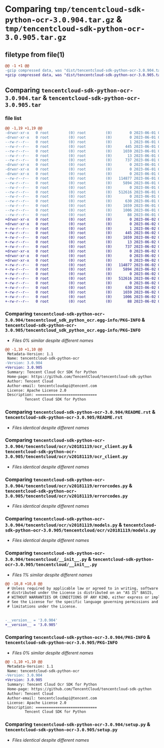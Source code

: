 # Comparing `tmp/tencentcloud-sdk-python-ocr-3.0.904.tar.gz` & `tmp/tencentcloud-sdk-python-ocr-3.0.905.tar.gz`

## filetype from file(1)

```diff
@@ -1 +1 @@
-gzip compressed data, was "dist/tencentcloud-sdk-python-ocr-3.0.904.tar", last modified: Thu Jun  1 02:42:44 2023, max compression
+gzip compressed data, was "dist/tencentcloud-sdk-python-ocr-3.0.905.tar", last modified: Fri Jun  2 00:35:38 2023, max compression
```

## Comparing `tencentcloud-sdk-python-ocr-3.0.904.tar` & `tencentcloud-sdk-python-ocr-3.0.905.tar`

### file list

```diff
@@ -1,19 +1,19 @@
-drwxr-xr-x   0 root         (0) root         (0)        0 2023-06-01 02:42:44.000000 tencentcloud-sdk-python-ocr-3.0.904/
-drwxr-xr-x   0 root         (0) root         (0)        0 2023-06-01 02:42:44.000000 tencentcloud-sdk-python-ocr-3.0.904/tencentcloud_sdk_python_ocr.egg-info/
--rw-r--r--   0 root         (0) root         (0)        1 2023-06-01 02:42:44.000000 tencentcloud-sdk-python-ocr-3.0.904/tencentcloud_sdk_python_ocr.egg-info/dependency_links.txt
--rw-r--r--   0 root         (0) root         (0)      445 2023-06-01 02:42:44.000000 tencentcloud-sdk-python-ocr-3.0.904/tencentcloud_sdk_python_ocr.egg-info/SOURCES.txt
--rw-r--r--   0 root         (0) root         (0)     1659 2023-06-01 02:42:44.000000 tencentcloud-sdk-python-ocr-3.0.904/tencentcloud_sdk_python_ocr.egg-info/PKG-INFO
--rw-r--r--   0 root         (0) root         (0)       13 2023-06-01 02:42:44.000000 tencentcloud-sdk-python-ocr-3.0.904/tencentcloud_sdk_python_ocr.egg-info/top_level.txt
--rw-r--r--   0 root         (0) root         (0)      737 2023-06-01 02:42:44.000000 tencentcloud-sdk-python-ocr-3.0.904/README.rst
-drwxr-xr-x   0 root         (0) root         (0)        0 2023-06-01 02:42:44.000000 tencentcloud-sdk-python-ocr-3.0.904/tencentcloud/
-drwxr-xr-x   0 root         (0) root         (0)        0 2023-06-01 02:42:44.000000 tencentcloud-sdk-python-ocr-3.0.904/tencentcloud/ocr/
-drwxr-xr-x   0 root         (0) root         (0)        0 2023-06-01 02:42:44.000000 tencentcloud-sdk-python-ocr-3.0.904/tencentcloud/ocr/v20181119/
--rw-r--r--   0 root         (0) root         (0)   114877 2023-06-01 02:42:44.000000 tencentcloud-sdk-python-ocr-3.0.904/tencentcloud/ocr/v20181119/ocr_client.py
--rw-r--r--   0 root         (0) root         (0)     5894 2023-06-01 02:42:44.000000 tencentcloud-sdk-python-ocr-3.0.904/tencentcloud/ocr/v20181119/errorcodes.py
--rw-r--r--   0 root         (0) root         (0)        0 2023-06-01 02:42:44.000000 tencentcloud-sdk-python-ocr-3.0.904/tencentcloud/ocr/v20181119/__init__.py
--rw-r--r--   0 root         (0) root         (0)   512616 2023-06-01 02:42:44.000000 tencentcloud-sdk-python-ocr-3.0.904/tencentcloud/ocr/v20181119/models.py
--rw-r--r--   0 root         (0) root         (0)        0 2023-06-01 02:42:44.000000 tencentcloud-sdk-python-ocr-3.0.904/tencentcloud/ocr/__init__.py
--rw-r--r--   0 root         (0) root         (0)      630 2023-06-01 02:42:44.000000 tencentcloud-sdk-python-ocr-3.0.904/tencentcloud/__init__.py
--rw-r--r--   0 root         (0) root         (0)     1659 2023-06-01 02:42:44.000000 tencentcloud-sdk-python-ocr-3.0.904/PKG-INFO
--rw-r--r--   0 root         (0) root         (0)     1006 2023-06-01 02:42:44.000000 tencentcloud-sdk-python-ocr-3.0.904/setup.py
--rw-r--r--   0 root         (0) root         (0)       88 2023-06-01 02:42:44.000000 tencentcloud-sdk-python-ocr-3.0.904/setup.cfg
+drwxr-xr-x   0 root         (0) root         (0)        0 2023-06-02 00:35:38.000000 tencentcloud-sdk-python-ocr-3.0.905/
+drwxr-xr-x   0 root         (0) root         (0)        0 2023-06-02 00:35:38.000000 tencentcloud-sdk-python-ocr-3.0.905/tencentcloud_sdk_python_ocr.egg-info/
+-rw-r--r--   0 root         (0) root         (0)        1 2023-06-02 00:35:38.000000 tencentcloud-sdk-python-ocr-3.0.905/tencentcloud_sdk_python_ocr.egg-info/dependency_links.txt
+-rw-r--r--   0 root         (0) root         (0)      445 2023-06-02 00:35:38.000000 tencentcloud-sdk-python-ocr-3.0.905/tencentcloud_sdk_python_ocr.egg-info/SOURCES.txt
+-rw-r--r--   0 root         (0) root         (0)     1659 2023-06-02 00:35:38.000000 tencentcloud-sdk-python-ocr-3.0.905/tencentcloud_sdk_python_ocr.egg-info/PKG-INFO
+-rw-r--r--   0 root         (0) root         (0)       13 2023-06-02 00:35:38.000000 tencentcloud-sdk-python-ocr-3.0.905/tencentcloud_sdk_python_ocr.egg-info/top_level.txt
+-rw-r--r--   0 root         (0) root         (0)      737 2023-06-02 00:35:38.000000 tencentcloud-sdk-python-ocr-3.0.905/README.rst
+drwxr-xr-x   0 root         (0) root         (0)        0 2023-06-02 00:35:38.000000 tencentcloud-sdk-python-ocr-3.0.905/tencentcloud/
+drwxr-xr-x   0 root         (0) root         (0)        0 2023-06-02 00:35:38.000000 tencentcloud-sdk-python-ocr-3.0.905/tencentcloud/ocr/
+drwxr-xr-x   0 root         (0) root         (0)        0 2023-06-02 00:35:38.000000 tencentcloud-sdk-python-ocr-3.0.905/tencentcloud/ocr/v20181119/
+-rw-r--r--   0 root         (0) root         (0)   114877 2023-06-02 00:35:38.000000 tencentcloud-sdk-python-ocr-3.0.905/tencentcloud/ocr/v20181119/ocr_client.py
+-rw-r--r--   0 root         (0) root         (0)     5894 2023-06-02 00:35:38.000000 tencentcloud-sdk-python-ocr-3.0.905/tencentcloud/ocr/v20181119/errorcodes.py
+-rw-r--r--   0 root         (0) root         (0)        0 2023-06-02 00:35:38.000000 tencentcloud-sdk-python-ocr-3.0.905/tencentcloud/ocr/v20181119/__init__.py
+-rw-r--r--   0 root         (0) root         (0)   512616 2023-06-02 00:35:38.000000 tencentcloud-sdk-python-ocr-3.0.905/tencentcloud/ocr/v20181119/models.py
+-rw-r--r--   0 root         (0) root         (0)        0 2023-06-02 00:35:38.000000 tencentcloud-sdk-python-ocr-3.0.905/tencentcloud/ocr/__init__.py
+-rw-r--r--   0 root         (0) root         (0)      630 2023-06-02 00:35:38.000000 tencentcloud-sdk-python-ocr-3.0.905/tencentcloud/__init__.py
+-rw-r--r--   0 root         (0) root         (0)     1659 2023-06-02 00:35:38.000000 tencentcloud-sdk-python-ocr-3.0.905/PKG-INFO
+-rw-r--r--   0 root         (0) root         (0)     1006 2023-06-02 00:35:38.000000 tencentcloud-sdk-python-ocr-3.0.905/setup.py
+-rw-r--r--   0 root         (0) root         (0)       88 2023-06-02 00:35:38.000000 tencentcloud-sdk-python-ocr-3.0.905/setup.cfg
```

### Comparing `tencentcloud-sdk-python-ocr-3.0.904/tencentcloud_sdk_python_ocr.egg-info/PKG-INFO` & `tencentcloud-sdk-python-ocr-3.0.905/tencentcloud_sdk_python_ocr.egg-info/PKG-INFO`

 * *Files 0% similar despite different names*

```diff
@@ -1,10 +1,10 @@
 Metadata-Version: 1.1
 Name: tencentcloud-sdk-python-ocr
-Version: 3.0.904
+Version: 3.0.905
 Summary: Tencent Cloud Ocr SDK for Python
 Home-page: https://github.com/TencentCloud/tencentcloud-sdk-python
 Author: Tencent Cloud
 Author-email: tencentcloudapi@tencent.com
 License: Apache License 2.0
 Description: ============================
         Tencent Cloud SDK for Python
```

### Comparing `tencentcloud-sdk-python-ocr-3.0.904/README.rst` & `tencentcloud-sdk-python-ocr-3.0.905/README.rst`

 * *Files identical despite different names*

### Comparing `tencentcloud-sdk-python-ocr-3.0.904/tencentcloud/ocr/v20181119/ocr_client.py` & `tencentcloud-sdk-python-ocr-3.0.905/tencentcloud/ocr/v20181119/ocr_client.py`

 * *Files identical despite different names*

### Comparing `tencentcloud-sdk-python-ocr-3.0.904/tencentcloud/ocr/v20181119/errorcodes.py` & `tencentcloud-sdk-python-ocr-3.0.905/tencentcloud/ocr/v20181119/errorcodes.py`

 * *Files identical despite different names*

### Comparing `tencentcloud-sdk-python-ocr-3.0.904/tencentcloud/ocr/v20181119/models.py` & `tencentcloud-sdk-python-ocr-3.0.905/tencentcloud/ocr/v20181119/models.py`

 * *Files identical despite different names*

### Comparing `tencentcloud-sdk-python-ocr-3.0.904/tencentcloud/__init__.py` & `tencentcloud-sdk-python-ocr-3.0.905/tencentcloud/__init__.py`

 * *Files 1% similar despite different names*

```diff
@@ -10,8 +10,8 @@
 # Unless required by applicable law or agreed to in writing, software
 # distributed under the License is distributed on an "AS IS" BASIS,
 # WITHOUT WARRANTIES OR CONDITIONS OF ANY KIND, either express or implied.
 # See the License for the specific language governing permissions and
 # limitations under the License.
 
 
-__version__ = '3.0.904'
+__version__ = '3.0.905'
```

### Comparing `tencentcloud-sdk-python-ocr-3.0.904/PKG-INFO` & `tencentcloud-sdk-python-ocr-3.0.905/PKG-INFO`

 * *Files 0% similar despite different names*

```diff
@@ -1,10 +1,10 @@
 Metadata-Version: 1.1
 Name: tencentcloud-sdk-python-ocr
-Version: 3.0.904
+Version: 3.0.905
 Summary: Tencent Cloud Ocr SDK for Python
 Home-page: https://github.com/TencentCloud/tencentcloud-sdk-python
 Author: Tencent Cloud
 Author-email: tencentcloudapi@tencent.com
 License: Apache License 2.0
 Description: ============================
         Tencent Cloud SDK for Python
```

### Comparing `tencentcloud-sdk-python-ocr-3.0.904/setup.py` & `tencentcloud-sdk-python-ocr-3.0.905/setup.py`

 * *Files identical despite different names*

